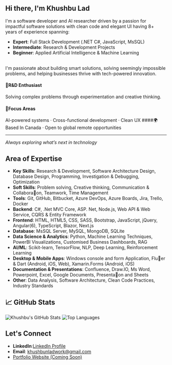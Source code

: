 ## Hi there, I'm Khushbu Lad

I'm a software developer and AI researcher driven by a passion for impactful software solutions with clean code and elegant UI having 8+ years of experience spanning:

- **Expert**: Full Stack Development (.NET C#, JavaScript, MsSQL)
- **Intermediate**: Research & Development Projects
- **Beginner**: Applied Artificial Intelligence & Machine Learning

<br />
I'm passionate about building smart solutions, solving seemingly impossible problems, and helping businesses thrive with tech-powered innovation.

#### 🧠R&D Enthusiast
Solving complex problems through experimentation and creative thinking.
#### 🔬Focus Areas
AI-powered systems · Cross-functional development · Clean UX
####🌍Based In
Canada · Open to global remote opportunities
<hr />
<i>Always exploring what’s next in technology</i>




## Area of Expertise

- **Key Skills**: Research & Development, Software Architecture Design, Database Design, Programming, Investigation & Debugging, Optimization
- **Soft Skills**: Problem solving, Creative thinking, Communication & Collabora􀆟on, Teamwork, Time Management
- **Tools**: Git, GitHub, Bitbucket, Azure DevOps, Azure Boards, Jira, Trello, Docker
- **Backend**: C#, .Net MVC Core, ASP. Net, Node.js, Web API & Web Service, CQRS & Entity Framework
- **Frontend**: HTML, HTML5, CSS, SASS, Bootstrap, JavaScript, jQuery, Angular(6), TypeScript, Blazor, Next.js
- **Database**: MsSQL Server, MySQL, MongoDB, SQLite
- **Data Science & Analytics**: Python, Machine Learning Techniques, PowerBI Visualizations, Customised Business Dashboards, RAG
- **AI/ML**: Scikit-learn, TensorFlow, NLP, Deep Learning, Reinforcement Learning  
- **Desktop & Mobile Apps**: Windows console and form Application, Flu􀆩er & Dart (Android, iOS, Web), Xamarin.Forms (Android, iOS)
- **Documentation & Presentations**: Confluence, Draw.IO, Ms Word, Powerpoint, Excel, Google Documents, Presenta􀆟on and Sheets
- **Other**: Data Analysis, Software Architecture, Clean Code Practices, Industry Standards

## 📈 GitHub Stats

![Khushbu's GitHub Stats](https://github-readme-stats.vercel.app/api?username=khushbunlad&show_icons=true&theme=default)
![Top Languages](https://github-readme-stats.vercel.app/api/top-langs/?username=khushbunlad&layout=compact)


## Let's Connect

- **LinkedIn**:[LinkedIn Profile](https://www.linkedin.com/in/khushbu-lad/)
- **Email**: khushbunladwork@gmail.com
- [Portfolio Website (Coming Soon)](https://khushbulad.github.io/)

